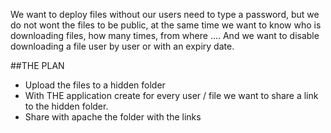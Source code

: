 
We want to deploy files without our users need to type a password, but we do not wont the files to be public, at the same time we want to know who is downloading files, how many times, from where ....
And we want to disable downloading a file user by user or with an expiry date. 


##THE PLAN

 * Upload the files to a hidden  folder
 * With THE application create for every user / file we want to share a link to the hidden folder.
 * Share with apache the folder with the links 
 














